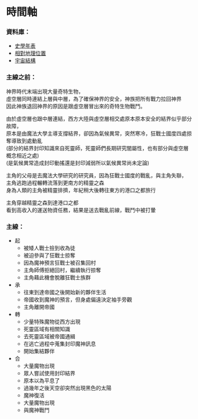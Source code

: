 
# 時間軸

### 資料庫：
* [史學年表](https://shinra.posetmage.com/GameDesign/Codex/PosetMage/0108-History.html)
* [相對地理位置](https://shinra.posetmage.com/GameDesign/Codex/PosetMage/0109-West-Earth.html)
* [宇宙結構](https://shinra.posetmage.com/GameDesign/Codex/PosetMage/0106-WorldMap.html)

### 主線之前：
神界時代末端出現大量奇特生物，  
虛空層同時連結上層與中層，為了確保神界的安全，神族把所有戰力拉回神界  
因此神族退回神界的原因是跟虛空層冒出來的奇特生物戰鬥。  

由於虛空層也跟中層連結，西方大陸與虛空層相交處原本原本安全的結界似乎部分故障，  
原本是由魔法大學主導支撐結界，卻因為氣候異常，突然寒冷，狂戰士國度四處掠奪導致到處動亂  
(部分的結界封印知識來自死靈師，死靈師們長期研究闇屬性，也有部分與虛空層概念相近之處)  
(是氣候異常造成封印動搖還是封印減弱所以氣候異常尚未定論)  

主角的父母是去魔法大學研究的研究員，因為狂戰士國度的戰亂，與主角失聯，  
主角逃跑過程輾轉流落到更南方的精靈之森  
身為人類的主角被精靈排擠，年紀稍大後轉往東方的港口之都旅行  

主角穿越精靈之森到達港口之都  
看到高收入的運送物資任務，結果是送去戰亂前線，戰鬥中被打暈

### 主線：
* 起
  * 被矮人戰士撿到收為徒
  * 被迫參與了狂戰士掠奪
  * 因為魔神預言狂戰士被召集回村
  * 主角師傅拒絕回村，繼續執行掠奪
  * 主角藉此機會脫離狂戰士族群
* 承
  * 往東到達帝國之後開始新的夥伴生活
  * 帝國收到魔神的預言，但身處偏遠決定袖手旁觀
  * 主角離開帝國
* 轉
  * 少量特殊魔物從西方出現
  * 死靈區域有相關知識
  * 去死靈區域被帝國通緝
  * 在逃亡過程中蒐集封印魔神訊息
  * 開始集結夥伴
* 合
  * 大量魔物出現
  * 眾人嘗試使用封印結界
  * 原本以為平息了
  * 過幾年之後天空卻突然出現黑色的太陽
  * 魔神復活
  * 大量魔物出現
  * 與魔神戰鬥